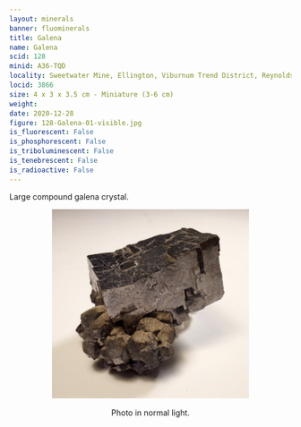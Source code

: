 ```yaml
---
layout: minerals
banner: fluominerals
title: Galena
name: Galena
scid: 128
minid: A36-TQD
locality: Sweetwater Mine, Ellington, Viburnum Trend District, Reynolds Co., Missouri, USA
locid: 3866
size: 4 x 3 x 3.5 cm - Miniature (3-6 cm)
weight: 
date: 2020-12-28
figure: 128-Galena-01-visible.jpg
is_fluorescent: False
is_phosphorescent: False
is_triboluminescent: False
is_tenebrescent: False
is_radioactive: False
---
```

Large compound galena crystal.

<figure style='text-align:center;margin:0 auto;width:100%'><img width='70%' src='/img/minerals/128-Galena-01-visible.jpg'><figcaption style='padding:1em 0 2em'>Photo in normal light.</figcaption></figure>

